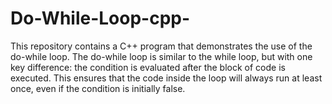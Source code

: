 # Do-While-Loop-cpp-
This repository contains a C++ program that demonstrates the use of the do-while loop. The do-while loop is similar to the while loop, but with one key difference: the condition is evaluated after the block of code is executed. This ensures that the code inside the loop will always run at least once, even if the condition is initially false.
